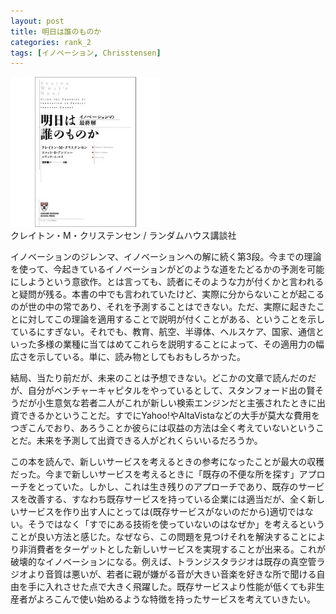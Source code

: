 ```yaml
---
layout: post
title: 明日は誰のものか
categories: rank_2
tags: [イノベーション, Chrisstensen]
---
```



<div class="book"><div class="book_image"><a href="http://www.amazon.co.jp/dp/4270000716"><img src="/images/seeing_whats_next.jpg"></img></a></div><div class="book_info">クレイトン・M・クリステンセン / ランダムハウス講談社</div><div class="clear"></div></div>

イノベーションのジレンマ、イノベーションへの解に続く第3段。今までの理論を使って、今起きているイノベーションがどのような道をたどるかの予測を可能にしようという意欲作。とは言っても、読者にそのような力が付くかと言われると疑問が残る。本書の中でも言われていたけど、実際に分からないことが起こるのが世の中の常であり、それを予測することはできない。ただ、実際に起きたことに対してこの理論を適用することで説明が付くことがある、ということを示しているにすぎない。それでも、教育、航空、半導体、ヘルスケア、国家、通信といった多様の業種に当てはめてこれらを説明することによって、その適用力の幅広さを示している。単に、読み物としてもおもしろかった。 

結局、当たり前だが、未来のことは予想できない。どこかの文章で読んだのだが、自分がベンチャーキャピタルをやっているとして、スタンフォード出の賢そうだが小生意気な若者二人がこれが新しい検索エンジンだと主張されたときに出資できるかということだ。すでにYahoo!やAltaVistaなどの大手が莫大な費用をつぎこんでおり、あろうことか彼らには収益の方法は全く考えていないということだ。未来を予測して出資できる人がどれくらいいるだろうか。 

この本を読んで、新しいサービスを考えるときの参考になったことが最大の収穫だった。今まで新しいサービスを考えるときに「既存の不便な所を探す」アプローチをとっていた。しかし、これは生き残りのアプローチであり、既存のサービスを改善する、すなわち既存サービスを持っている企業には適当だが、全く新しいサービスを作り出す人にとっては(既存サービスがないのだから)適切ではない。そうではなく「すでにある技術を使っていないのはなぜか」を考えるということが良い方法と感じた。なぜなら、この問題を見つけそれを解決することにより非消費者をターゲットとした新しいサービスを実現することが出来る。これが破壊的なイノベーションになる。例えば、トランジスタラジオは既存の真空管ラジオより音質は悪いが、若者に親が嫌がる音が大きい音楽を好きな所で聞ける自由を手に入れさせた点で大きく飛躍した。既存サービスより性能が低くても非生産者がよろこんで使い始めるような特徴を持ったサービスを考えていきたい。
